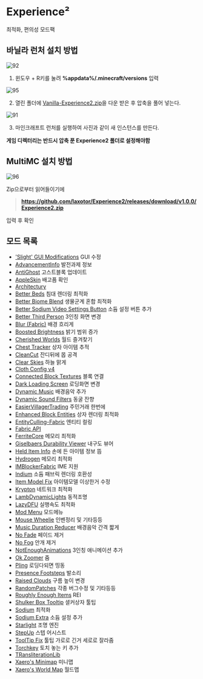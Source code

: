 # Experience²
최적화, 편의성 모드팩

## 바닐라 런처 설치 방법


![92](https://user-images.githubusercontent.com/43947445/111895113-a92ab880-8a53-11eb-9db8-b5478cea9b66.png)

1. 윈도우 + R키를 눌려 **%appdata%/.minecraft/versions** 입력

![95](https://user-images.githubusercontent.com/43947445/111895176-3ff77500-8a54-11eb-8b69-3440780e0c0c.png)

2. 열린 폴더에 [Vanilla-Experience2.zip](https://github.com/laxotor/Experience2/releases/download/v1.0.0/Vanilla-Experience2.zip)을 다운 받은 후 압축을 풀어 넣는다.

![91](https://user-images.githubusercontent.com/43947445/111895209-703f1380-8a54-11eb-9fd6-12448115bb4a.png)

3. 마인크래프트 런처를 실행하여 사진과 같이 새 인스턴스를 만든다. 

**게임 디렉터리는 반드시 압축 푼 Experience2 폴더로 설정해야함**


## MultiMC 설치 방법

![96](https://user-images.githubusercontent.com/43947445/111895282-e3488a00-8a54-11eb-90cd-e1286927a92c.png)

Zip으로부터 읽어들이기에 

> **https://github.com/laxotor/Experience2/releases/download/v1.0.0/Experience2.zip** 

입력 후 확인

## 모드 목록
- ['Slight' GUI Modifications](https://www.curseforge.com/minecraft/mc-mods/slight-gui-modifications) GUI 수정
- [AdvancementInfo](https://www.curseforge.com/minecraft/mc-mods/advancementinfo) 발전과제 정보
- [AntiGhost](https://www.curseforge.com/minecraft/mc-mods/antighost) 고스트블록 업데이트
- [AppleSkin](https://www.curseforge.com/minecraft/mc-mods/appleskin) 배고픔 확인
- [Architectury](https://www.curseforge.com/minecraft/mc-mods/architectury-fabric)
- [Better Beds](https://www.curseforge.com/minecraft/mc-mods/better-beds) 침대 렌더링 최적화
- [Better Biome Blend](https://www.curseforge.com/minecraft/mc-mods/better-biome-blend) 생물군계 혼합 최적화
- [Better Sodium Video Settings Button](https://www.curseforge.com/minecraft/mc-mods/better-sodium-video-settings-button) 소듐 설정 버튼 추가
- [Better Third Person](https://www.curseforge.com/minecraft/mc-mods/better-third-person) 3인칭 화면 변경
- [Blur (Fabric)](https://www.curseforge.com/minecraft/mc-mods/blur-fabric) 배경 흐리게
- [Boosted Brightness](https://www.curseforge.com/minecraft/mc-mods/boosted-brightness) 밝기 범위 증가
- [Cherished Worlds](https://www.curseforge.com/minecraft/mc-mods/cherished-worlds-fabric) 월드 즐겨찾기
- [Chest Tracker](https://www.curseforge.com/minecraft/mc-mods/chest-tracker) 상자 아이템 추적
- [CleanCut](https://www.curseforge.com/minecraft/mc-mods/cleancut) 잔디뒤에 몹 공격
- [Clear Skies](https://www.curseforge.com/minecraft/mc-mods/clear-skies) 하늘 맑게
- [Cloth Config v4](https://www.curseforge.com/minecraft/mc-mods/cloth-config)
- [Connected Block Textures](https://www.curseforge.com/minecraft/mc-mods/connected-block-textures) 블록 연결
- [Dark Loading Screen](https://www.curseforge.com/minecraft/mc-mods/dark-loading-screen/) 로딩화면 변경
- [Dynamic Music](https://www.curseforge.com/minecraft/mc-mods/dynamic-music) 배경음악 추가
- [Dynamic Sound Filters](https://www.curseforge.com/minecraft/mc-mods/dynamic-sound-filters) 동굴 잔향
- [EasierVillagerTrading](https://www.curseforge.com/minecraft/mc-mods/easiervillagertrading) 주민거래 한번에
- [Enhanced Block Entities](https://www.curseforge.com/minecraft/mc-mods/enhanced-block-entities) 상자 렌더링 최적화
- [EntityCulling-Fabric](https://www.curseforge.com/minecraft/mc-mods/entityculling) 엔티티 컬링
- [Fabric API](https://www.curseforge.com/minecraft/mc-mods/fabric-api)
- [FerriteCore](https://www.curseforge.com/minecraft/mc-mods/ferritecore) 메모리 최적화
- [Giselbaers Durability Viewer](https://www.curseforge.com/minecraft/mc-mods/giselbaers-durability-viewer) 내구도 뷰어
- [Held Item Info](https://www.curseforge.com/minecraft/mc-mods/held-item-info) 손에 든 아이템 정보 뜸
- [Hydrogen](https://modrinth.com/mod/hydrogen) 메모리 최적화
- [IMBlockerFabric](https://www.curseforge.com/minecraft/mc-mods/imblockerfabric) IME 지원
- [Indium](https://github.com/comp500/Indium) 소듐 패브릭 렌더링 호환성
- [Item Model Fix](https://www.curseforge.com/minecraft/mc-mods/item-model-fix) 아이템모델 이상한거 수정
- [Krypton](https://www.curseforge.com/minecraft/mc-mods/krypton) 네트워크 최적화
- [LambDynamicLights](https://www.curseforge.com/minecraft/mc-mods/lambdynamiclights) 동적조명
- [LazyDFU](https://www.curseforge.com/minecraft/mc-mods/lazydfu) 실행속도 최적화
- [Mod Menu](https://www.curseforge.com/minecraft/mc-mods/modmenu) 모드메뉴
- [Mouse Wheelie](https://www.curseforge.com/minecraft/mc-mods/mouse-wheelie) 인벤정리 및 기타등등
- [Music Duration Reducer](https://www.curseforge.com/minecraft/mc-mods/music-duration-reducer) 배경음악 간격 짧게
- [No Fade](https://www.curseforge.com/minecraft/mc-mods/no-fade) 페이드 제거
- [No Fog](https://www.curseforge.com/minecraft/mc-mods/nofog/) 안개 제거
- [NotEnoughAnimations](https://www.curseforge.com/minecraft/mc-mods/not-enough-animations) 3인칭 애니메이션 추가
- [Ok Zoomer](https://www.curseforge.com/minecraft/mc-mods/ok-zoomer) 줌
- [Pling](https://www.curseforge.com/minecraft/mc-mods/pling) 로딩다되면 띵동
- [Presence Footsteps](https://www.curseforge.com/minecraft/mc-mods/presence-footsteps) 발소리
- [Raised Clouds](https://www.curseforge.com/minecraft/mc-mods/raised-clouds) 구름 높이 변경
- [RandomPatches](https://www.curseforge.com/minecraft/mc-mods/randompatches-fabric) 각종 버그수정 및 기타등등
- [Roughly Enough Items](https://www.curseforge.com/minecraft/mc-mods/roughly-enough-items) REI
- [Shulker Box Tooltip](https://www.curseforge.com/minecraft/mc-mods/shulkerboxtooltip) 셜커상자 툴팁
- [Sodium](https://www.curseforge.com/minecraft/mc-mods/sodium) 최적화
- [Sodium Extra](https://www.curseforge.com/minecraft/mc-mods/sodium-extra/) 소듐 설정 추가
- [Starlight](https://github.com/Spottedleaf/Starlight) 조명 엔진
- [StepUp](https://www.curseforge.com/minecraft/mc-mods/stepupnext) 스텝 어시스트
- [ToolTip Fix](https://www.curseforge.com/minecraft/mc-mods/tooltipfix) 툴팁 가로로 긴거 세로로 잘라줌
- [Torchkey](https://modrinth.com/mod/torchkey) 토치 놓는 키 추가
- [TRansliterationLib](https://www.curseforge.com/minecraft/mc-mods/transliterationlib)
- [Xaero's Minimap](www.curseforge.com/minecraft/mc-mods/xaeros-minimap) 미니맵
- [Xaero's World Map](https://www.curseforge.com/minecraft/mc-mods/xaeros-world-map) 월드맵
